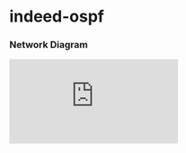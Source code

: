 # indeed-ospf

### Network Diagram

![Network Diagram](https://github.com/Cloudofyou/indeed-ospf/blob/master/documentation/indeed-ospf.pdf)
